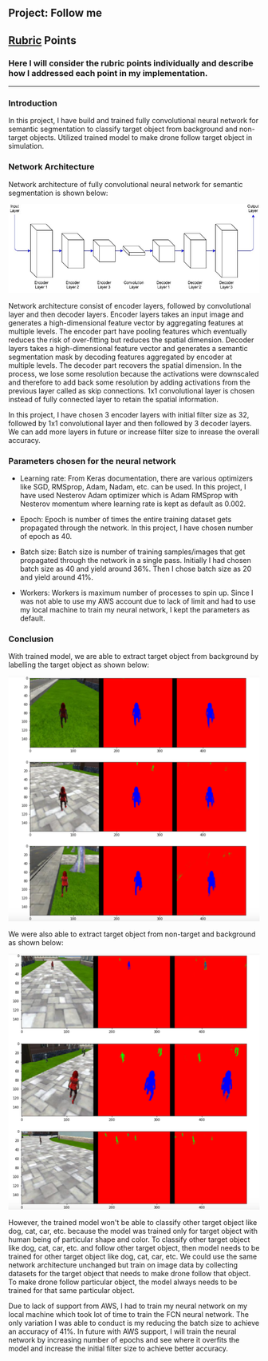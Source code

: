 ## Project: Follow me

[//]: # (Image References)

[image1]: ./NetworkArchitecture.jpg

[image2]: ./TargetObject.png
[image3]: ./NonTargetObject.png
[image4]: ./TargetfromNonTargetAndBackground.png

## [Rubric](https://review.udacity.com/#!/rubrics/972/view) Points
### Here I will consider the rubric points individually and describe how I addressed each point in my implementation.  

---
### Introduction

In this project, I have build and trained fully convolutional neural network for semantic segmentation to classify target object from background and non-target objects. Utilized trained model to make drone follow target object in simulation.

### Network Architecture

Network architecture of fully convolutional neural network for semantic segmentation is shown below:

![alt text][image1]

Network architecture consist of encoder layers, followed by convolutional layer and then decoder layers. Encoder layers takes an input image and generates a high-dimensional feature vector by aggregating features at multiple levels. The encoder part have pooling features which eventually reduces the risk of over-fitting but reduces the spatial dimension. Decoder layers takes a high-dimensional feature vector and generates a semantic segmentation mask by decoding features aggregated by encoder at multiple levels. The decoder part recovers the spatial dimension. In the process, we lose some resolution because the activations were downscaled and therefore to add back some resolution by adding activations from the previous layer called as skip connections. 1x1 convolutional layer is chosen instead of fully connected layer to retain the spatial information.

In this project, I have chosen 3 encoder layers with initial filter size as 32, followed by 1x1 convolutional layer and then followed by 3 decoder layers. We can add more layers in future or increase filter size to inrease the overall accuracy.

### Parameters chosen for the neural network

* Learning rate: From Keras documentation, there are various optimizers like SGD, RMSprop, Adam, Nadam, etc. can be used. In this project, I have used Nesterov Adam optimizer which is Adam RMSprop with Nesterov momentum where learning rate is kept as default as 0.002.

* Epoch: Epoch is number of times the entire training dataset gets propagated through the network. In this project, I have chosen number of epoch as 40.

* Batch size: Batch size is number of training samples/images that get propagated through the network in a single pass. Initially I had chosen batch size as 40 and yield around 36%. Then I chose batch size as 20 and yield around 41%.

* Workers: Workers is maximum number of processes to spin up. Since I was not able to use my AWS account due to lack of limit and had to use my local machine to train my neural network, I kept the parameters as default. 

### Conclusion

With trained model, we are able to extract target object from background by labelling the target object as shown below:

![alt text][image2]

We were also able to extract target object from non-target and background as shown below:

![alt text][image4]

However, the trained model won't be able to classify other target object like dog, cat, car, etc. because the model was trained only for target object with human being of particular shape and color. To classify other target object like dog, cat, car, etc. and follow other target object, then model needs to be trained for other target object like dog, cat, car, etc. We could use the same network architecture unchanged but train on image data by collecting datasets for the target object that needs to make drone follow that object. To make drone follow particular object, the model always needs to be trained for that same particular object.  

Due to lack of support from AWS, I had to train my neural network on my local machine which took lot of time to train the FCN neural network. The only variation I was able to conduct is my reducing the batch size to achieve an accuracy of 41%. In future with AWS support, I will train the neural network by increasing number of epochs and see where it overfits the model and increase the initial filter size to achieve better accuracy. 
